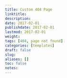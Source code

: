 ```yaml
---
title: Custom 404 Page
linktitle:
description:
date: 2017-02-01
publishdate: 2017-02-01
lastmod: 2017-02-01
weight:
tags: [404, page not found]
categories: [templates]
draft: false
slug:
aliases: []
toc: false
notes:
---
```

